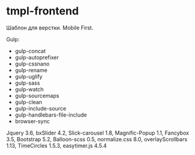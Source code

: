 # tmpl-frontend

Шаблон для верстки. Mobile First.

Gulp:
- gulp-concat
- gulp-autoprefixer
- gulp-cssnano
- gulp-rename
- gulp-uglify
- gulp-sass
- gulp-watch
- gulp-sourcemaps
- gulp-clean
- gulp-include-source
- gulp-handlebars-file-include
- browser-sync

Jquery 3.6, 
bxSlider 4.2, 
Slick-carousel 1.8, 
Magnific-Popup 1.1, 
Fancybox 3.5, 
Bootstrap 5.2, 
Balloon-scss 0.5, 
normalize.css 8.0, 
overlayScrollbars 1.13, 
TimeCircles 1.5.3, 
easytimer.js 4.5.4